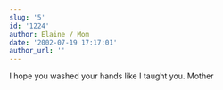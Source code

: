 ```yaml
---
slug: '5'
id: '1224'
author: Elaine / Mom
date: '2002-07-19 17:17:01'
author_url: ''
---
```

I hope you washed your hands like I taught you.     Mother
